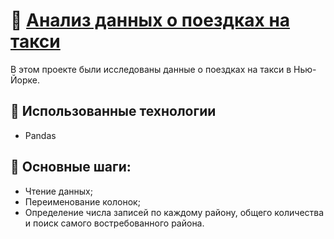 # 🚕 [Анализ данных о поездках на такси](https://github.com/ElenaAnalyst/data-analysis-homeworks/blob/main/HW1_basic_python/1_lesson/1_lesson_pandas_HW.ipynb)
В этом проекте были исследованы данные о поездках на такси в Нью-Йорке.

## 🔧 Использованные технологии  
- Pandas   

## 📌 Основные шаги:  
- Чтение данных;
- Переименование колонок;
- Определение числа записей по каждому району, общего количества и поиск самого востребованного района.
